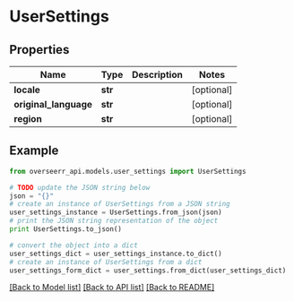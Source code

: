 # UserSettings


## Properties
Name | Type | Description | Notes
------------ | ------------- | ------------- | -------------
**locale** | **str** |  | [optional] 
**original_language** | **str** |  | [optional] 
**region** | **str** |  | [optional] 

## Example

```python
from overseerr_api.models.user_settings import UserSettings

# TODO update the JSON string below
json = "{}"
# create an instance of UserSettings from a JSON string
user_settings_instance = UserSettings.from_json(json)
# print the JSON string representation of the object
print UserSettings.to_json()

# convert the object into a dict
user_settings_dict = user_settings_instance.to_dict()
# create an instance of UserSettings from a dict
user_settings_form_dict = user_settings.from_dict(user_settings_dict)
```
[[Back to Model list]](../README.md#documentation-for-models) [[Back to API list]](../README.md#documentation-for-api-endpoints) [[Back to README]](../README.md)


